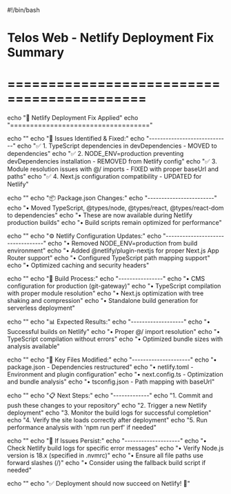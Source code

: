 #!/bin/bash

# Telos Web - Netlify Deployment Fix Summary
# ===========================================

echo "🔧 Netlify Deployment Fix Applied"
echo "==================================="

echo ""
echo "🎯 Issues Identified & Fixed:"
echo "-----------------------------"
echo "✅ 1. TypeScript dependencies in devDependencies - MOVED to dependencies"
echo "✅ 2. NODE_ENV=production preventing devDependencies installation - REMOVED from Netlify config"
echo "✅ 3. Module resolution issues with @/ imports - FIXED with proper baseUrl and paths"
echo "✅ 4. Next.js configuration compatibility - UPDATED for Netlify"

echo ""
echo "📦 Package.json Changes:"
echo "------------------------"
echo "• Moved TypeScript, @types/node, @types/react, @types/react-dom to dependencies"
echo "• These are now available during Netlify production builds"
echo "• Build scripts remain optimized for performance"

echo ""
echo "⚙️  Netlify Configuration Updates:"
echo "----------------------------------"
echo "• Removed NODE_ENV=production from build environment"
echo "• Added @netlify/plugin-nextjs for proper Next.js App Router support"
echo "• Configured TypeScript path mapping support"
echo "• Optimized caching and security headers"

echo ""
echo "🚀 Build Process:"
echo "----------------"
echo "• CMS configuration for production (git-gateway)"
echo "• TypeScript compilation with proper module resolution"
echo "• Next.js optimization with tree shaking and compression"
echo "• Standalone build generation for serverless deployment"

echo ""
echo "📊 Expected Results:"
echo "-------------------"
echo "• Successful builds on Netlify"
echo "• Proper @/ import resolution"
echo "• TypeScript compilation without errors"
echo "• Optimized bundle sizes with analysis available"

echo ""
echo "🔗 Key Files Modified:"
echo "---------------------"
echo "• package.json - Dependencies restructured"
echo "• netlify.toml - Environment and plugin configuration"
echo "• next.config.ts - Optimization and bundle analysis"
echo "• tsconfig.json - Path mapping with baseUrl"

echo ""
echo "📋 Next Steps:"
echo "-------------"
echo "1. Commit and push these changes to your repository"
echo "2. Trigger a new Netlify deployment"
echo "3. Monitor the build logs for successful completion"
echo "4. Verify the site loads correctly after deployment"
echo "5. Run performance analysis with 'npm run perf' if needed"

echo ""
echo "🐛 If Issues Persist:"
echo "--------------------"
echo "• Check Netlify build logs for specific error messages"
echo "• Verify Node.js version is 18.x (specified in .nvmrc)"
echo "• Ensure all file paths use forward slashes (/)"
echo "• Consider using the fallback build script if needed"

echo ""
echo "✅ Deployment should now succeed on Netlify! 🎉"
